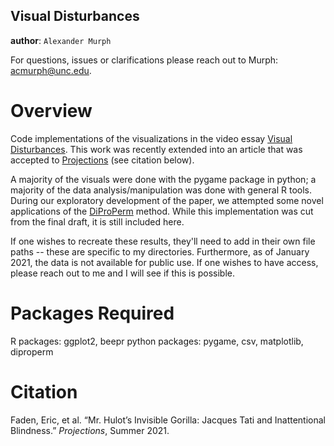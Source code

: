 Visual Disturbances
----

**author**: `Alexander Murph`

For questions, issues or clarifications please reach out to Murph:
acmurph@unc.edu.

Overview
========

Code implementations of the visualizations in the video essay [Visual Disturbances](http://mediacommons.org/intransition/visual-disturbances).  This work was recently extended into an article that was accepted to [Projections](https://www.berghahnjournals.com/view/journals/projections/projections-overview.xml) (see citation below).

A majority of the visuals were done with the pygame package in python; a majority of the data analysis/manipulation was done with general R tools.  During our exploratory development of the paper, we attempted some novel applications of the [DiProPerm](https://pypi.org/project/diproperm/) method.  While this implementation was cut from the final draft, it is still included here.

If one wishes to recreate these results, they'll need to add in their own file paths -- these are specific to my directories.  Furthermore, as of January 2021, the data is not available for public use.  If one wishes to have access, please reach out to me and I will see if this is possible.

Packages Required
============

R packages: ggplot2, beepr
python packages: pygame, csv, matplotlib, diproperm

Citation
============
Faden, Eric, et al. “Mr. Hulot’s Invisible Gorilla: Jacques Tati and Inattentional Blindness.” <em>Projections</em>, Summer 2021. 


